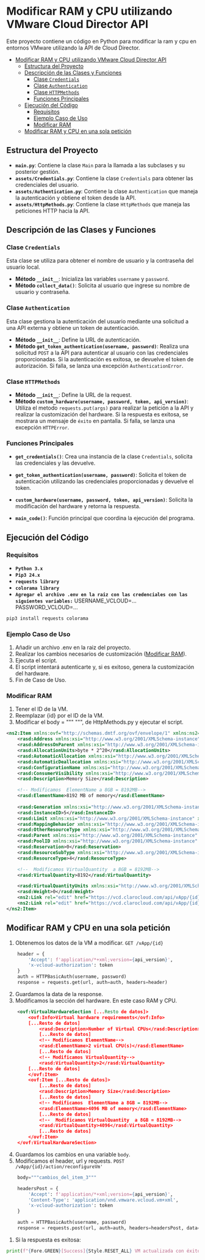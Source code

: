 # Modificar RAM y CPU utilizando VMware Cloud Director API

Este proyecto contiene un código en Python para modificar la ram y cpu en entornos VMware utilizando la API de Cloud Director.

- [Modificar RAM y CPU utilizando VMware Cloud Director API](#modificar-ram-y-cpu-utilizando-vmware-cloud-director-api)
  - [Estructura del Proyecto](#estructura-del-proyecto)
  - [Descripción de las Clases y Funciones](#descripción-de-las-clases-y-funciones)
    - [Clase `Credentials`](#clase-credentials)
    - [Clase `Authentication`](#clase-authentication)
    - [Clase `HTTPMethods`](#clase-httpmethods)
    - [Funciones Principales](#funciones-principales)
  - [Ejecución del Código](#ejecución-del-código)
    - [Requisitos](#requisitos)
    - [Ejemplo Caso de Uso](#ejemplo-caso-de-uso)
    - [Modificar RAM](#modificar-ram)
  - [Modificar RAM y CPU en una sola petición](#modificar-ram-y-cpu-en-una-sola-petición)


## Estructura del Proyecto

- **`main.py`**: Contiene la clase `Main` para la llamada a las subclases y su posterior gestión.
- **`assets/Credentials.py`**: Contiene la clase `Credentials` para obtener las credenciales del usuario.
- **`assets/Authentication.py`**: Contiene la clase `Authentication` que maneja la autenticación y obtiene el token desde la API.
- **`assets/HttpMethods.py`**: Contiene la clase `HttpMethods` que maneja las peticiones HTTP hacia la API.

## Descripción de las Clases y Funciones

### Clase `Credentials`
Esta clase se utiliza para obtener el nombre de usuario y la contraseña del usuario local.

- **Método `__init__`**: Inicializa las variables `username` y `password`.
- **Método `collect_data()`**: Solicita al usuario que ingrese su nombre de usuario y contraseña.

### Clase `Authentication`
Esta clase gestiona la autenticación del usuario mediante una solicitud a una API externa y obtiene un token de autenticación.

- **Método `__init__`**: Define la URL de autenticación.
- **Método `get_token_authentication(username, password)`**: Realiza una solicitud `POST` a la API para autenticar al usuario con las credenciales proporcionadas. Si la autenticación es exitosa, se devuelve el token de autorización. Si falla, se lanza una excepción `AuthenticationError`.

### Clase `HTTPMethods`
- **Método `__init__`**: Define la URL de la request.
- **Método `custom_hardware(username, password, token, api_version)`**: Utiliza el metodo `requests.put(args)` para realizar la petición a la API y realizar la customización del hardware.
Si la respuesta es exitosa, se mostrara un mensaje de `éxito` en pantalla. Si falla, se lanza una excepción `HTTPError`.

### Funciones Principales

- **`get_credentials()`**: Crea una instancia de la clase `Credentials`, solicita las credenciales y las devuelve.
  
- **`get_token_authentication(username, password)`**: Solicita el token de autenticación utilizando las credenciales proporcionadas y devuelve el token.

- **`custom_hardware(username, password, token, api_version)`**: Solicita la modificación del hardware y retorna la respuesta.

- **`main_code()`**: Función principal que coordina la ejecución del programa.

## Ejecución del Código

### Requisitos
- **`Python 3.x`**
- **`Pip3 24.x`**
- **`requests library`**
- **`colorama library`**
- **`Agregar el archivo .env en la raiz con las credenciales con las siguientes variables:`**   USERNAME_VCLOUD=...
PASSWORD_VCLOUD=...

```bash
pip3 install requests colorama
```

### Ejemplo Caso de Uso
1. Añadir un archivo .env en la raiz del proyecto.
2. Realizar los cambios necesarios de customización ([Modificar RAM](#modificar-ram)).
3. Ejecuta el script.
4. El script intentará autenticarte y, si es exitoso, genera la customización del hardware.
5. Fin de Caso de Uso.

### Modificar RAM
1. Tener el ID de la VM.
2. Reemplazar {id} por el ID de la VM.
3. Modificar el body =  """ """, de HttpMethods.py y ejecutar el script.
```xml
<ns2:Item xmlns:ovf="http://schemas.dmtf.org/ovf/envelope/1" xmlns:ns2="http://www.vmware.com/vcloud/v1.5" xmlns:vmext="http://www.vmware.com/vcloud/extension/v1.5" xmlns:vssd="http://schemas.dmtf.org/wbem/wscim/1/cim-schema/2/CIM_VirtualSystemSettingData" xmlns:common="http://schemas.dmtf.org/wbem/wscim/1/common" xmlns:rasd="http://schemas.dmtf.org/wbem/wscim/1/cim-schema/2/CIM_ResourceAllocationSettingData" xmlns:vmw="http://www.vmware.com/schema/ovf" xmlns:ovfenv="http://schemas.dmtf.org/ovf/environment/1" xmlns:ns9="http://www.vmware.com/vcloud/versions" ns2:type="application/vnd.vmware.vcloud.rasdItem+xml" ns2:href="https://vcd.clarocloud.com/api/vApp/{id}/virtualHardwareSection/memory">
    <rasd:Address xmlns:xsi="http://www.w3.org/2001/XMLSchema-instance" xsi:nil="true"/>
    <rasd:AddressOnParent xmlns:xsi="http://www.w3.org/2001/XMLSchema-instance" xsi:nil="true"/>
    <rasd:AllocationUnits>byte * 2^20</rasd:AllocationUnits>
    <rasd:AutomaticAllocation xmlns:xsi="http://www.w3.org/2001/XMLSchema-instance" xsi:nil="true"/>
    <rasd:AutomaticDeallocation xmlns:xsi="http://www.w3.org/2001/XMLSchema-instance" xsi:nil="true"/>
    <rasd:ConfigurationName xmlns:xsi="http://www.w3.org/2001/XMLSchema-instance" xsi:nil="true"/>
    <rasd:ConsumerVisibility xmlns:xsi="http://www.w3.org/2001/XMLSchema-instance" xsi:nil="true"/>
    <rasd:Description>Memory Size</rasd:Description>

    <!-- Modificamos  ElementName a 8GB = 8192MB-->
    <rasd:ElementName>8192 MB of memory</rasd:ElementName>
    
    <rasd:Generation xmlns:xsi="http://www.w3.org/2001/XMLSchema-instance" xsi:nil="true"/>
    <rasd:InstanceID>5</rasd:InstanceID>
    <rasd:Limit xmlns:xsi="http://www.w3.org/2001/XMLSchema-instance" xsi:nil="true"/>
    <rasd:MappingBehavior xmlns:xsi="http://www.w3.org/2001/XMLSchema-instance" xsi:nil="true"/>
    <rasd:OtherResourceType xmlns:xsi="http://www.w3.org/2001/XMLSchema-instance" xsi:nil="true"/>
    <rasd:Parent xmlns:xsi="http://www.w3.org/2001/XMLSchema-instance" xsi:nil="true"/>
    <rasd:PoolID xmlns:xsi="http://www.w3.org/2001/XMLSchema-instance" xsi:nil="true"/>
    <rasd:Reservation>0</rasd:Reservation>
    <rasd:ResourceSubType xmlns:xsi="http://www.w3.org/2001/XMLSchema-instance" xsi:nil="true"/>
    <rasd:ResourceType>4</rasd:ResourceType>

    <!--  Modificamos VirtualQuantity  a 8GB = 8192MB-->
    <rasd:VirtualQuantity>8192</rasd:VirtualQuantity>

    <rasd:VirtualQuantityUnits xmlns:xsi="http://www.w3.org/2001/XMLSchema-instance" xsi:nil="true"/>
    <rasd:Weight>0</rasd:Weight>
    <ns2:Link rel="edit" href="https://vcd.clarocloud.com/api/vApp/{id}/virtualHardwareSection/memory" type="application/vnd.vmware.vcloud.rasdItem+xml"/>
    <ns2:Link rel="edit" href="https://vcd.clarocloud.com/api/vApp/{id}/virtualHardwareSection/memory" type="application/vnd.vmware.vcloud.rasdItem+json"/>
</ns2:Item>
```

## Modificar RAM y CPU en una sola petición
1. Obtenemos los datos de la VM a modificar.
`GET /vApp/{id}`  
```python
    header = {
        'Accept': f'application/*+xml;version={api_version}',
        'x-vcloud-authorization': token
    }
    auth = HTTPBasicAuth(username, password)
    response = requests.get(url, auth=auth, headers=header) 
```
2. Guardamos la data de la response.
3. Modificamos la sección del hardware. En este caso RAM y CPU.
```xml
    <ovf:VirtualHardwareSection [...Resto de datos]>
        <ovf:Info>Virtual hardware requirements</ovf:Info>
        [...Resto de datos]
            <rasd:Description>Number of Virtual CPUs</rasd:Description>
            [...Resto de datos]
            <!-- Modificamos ElementName-->
            <rasd:ElementName>2 virtual CPU(s)</rasd:ElementName>
            [...Resto de datos]
            <!-- Modificamos VirtualQuantity-->
            <rasd:VirtualQuantity>2</rasd:VirtualQuantity>
        [...Resto de datos]
        </ovf:Item>
        <ovf:Item [...Resto de datos]>
            [...Resto de datos]
            <rasd:Description>Memory Size</rasd:Description>
            [...Resto de datos]
            <!-- Modificamos  ElementName a 8GB = 8192MB-->
            <rasd:ElementName>4096 MB of memory</rasd:ElementName>
            [...Resto de datos]
            <!--  Modificamos VirtualQuantity  a 8GB = 8192MB-->
            <rasd:VirtualQuantity>4096</rasd:VirtualQuantity>
            [...Resto de datos]
        </ovf:Item>
    </ovf:VirtualHardwareSection>
```
4. Guardamos los cambios en una variable `body`.
5. Modificamos el header, url y requests.
`POST /vApp/{id}/action/reconfigureVm'`
```python
    body="""cambios_del_item_3"""

    headersPost = {
        'Accept': f'application/*+xml;version={api_version}',
        'Content-Type': 'application/vnd.vmware.vcloud.vm+xml',
        'x-vcloud-authorization': token
    }

    auth = HTTPBasicAuth(username, password)
    response = requests.post(url, auth=auth, headers=headersPost, data=body) 
```

1. Si la respuesta es exitosa: 
```python 
print(f"{Fore.GREEN}[Success]{Style.RESET_ALL} VM actualizada con éxito.")
```
